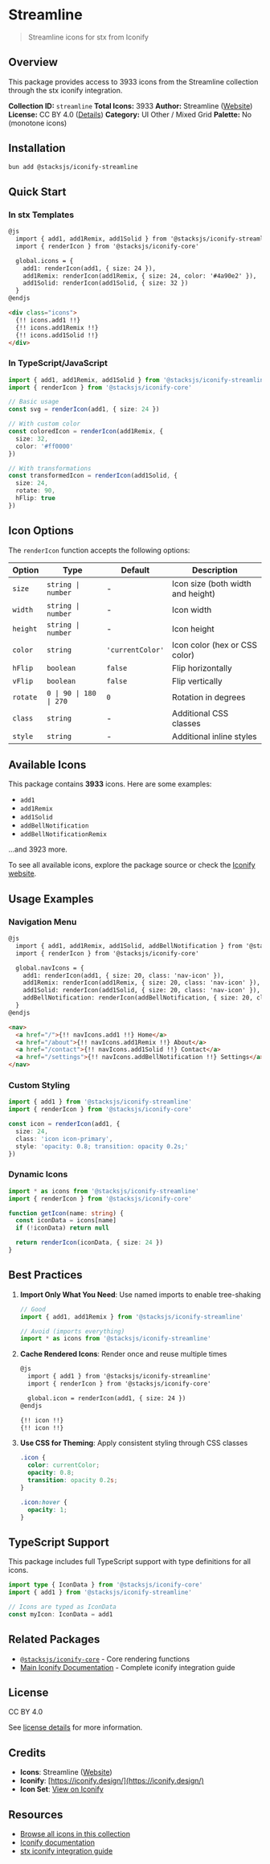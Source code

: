 # Streamline

> Streamline icons for stx from Iconify

## Overview

This package provides access to 3933 icons from the Streamline collection through the stx iconify integration.

**Collection ID:** `streamline`
**Total Icons:** 3933
**Author:** Streamline ([Website](https://github.com/webalys-hq/streamline-vectors))
**License:** CC BY 4.0 ([Details](https://creativecommons.org/licenses/by/4.0/))
**Category:** UI Other / Mixed Grid
**Palette:** No (monotone icons)

## Installation

```bash
bun add @stacksjs/iconify-streamline
```

## Quick Start

### In stx Templates

```html
@js
  import { add1, add1Remix, add1Solid } from '@stacksjs/iconify-streamline'
  import { renderIcon } from '@stacksjs/iconify-core'

  global.icons = {
    add1: renderIcon(add1, { size: 24 }),
    add1Remix: renderIcon(add1Remix, { size: 24, color: '#4a90e2' }),
    add1Solid: renderIcon(add1Solid, { size: 32 })
  }
@endjs

<div class="icons">
  {!! icons.add1 !!}
  {!! icons.add1Remix !!}
  {!! icons.add1Solid !!}
</div>
```

### In TypeScript/JavaScript

```typescript
import { add1, add1Remix, add1Solid } from '@stacksjs/iconify-streamline'
import { renderIcon } from '@stacksjs/iconify-core'

// Basic usage
const svg = renderIcon(add1, { size: 24 })

// With custom color
const coloredIcon = renderIcon(add1Remix, {
  size: 32,
  color: '#ff0000'
})

// With transformations
const transformedIcon = renderIcon(add1Solid, {
  size: 24,
  rotate: 90,
  hFlip: true
})
```

## Icon Options

The `renderIcon` function accepts the following options:

| Option | Type | Default | Description |
|--------|------|---------|-------------|
| `size` | `string \| number` | - | Icon size (both width and height) |
| `width` | `string \| number` | - | Icon width |
| `height` | `string \| number` | - | Icon height |
| `color` | `string` | `'currentColor'` | Icon color (hex or CSS color) |
| `hFlip` | `boolean` | `false` | Flip horizontally |
| `vFlip` | `boolean` | `false` | Flip vertically |
| `rotate` | `0 \| 90 \| 180 \| 270` | `0` | Rotation in degrees |
| `class` | `string` | - | Additional CSS classes |
| `style` | `string` | - | Additional inline styles |

## Available Icons

This package contains **3933** icons. Here are some examples:

- `add1`
- `add1Remix`
- `add1Solid`
- `addBellNotification`
- `addBellNotificationRemix`

...and 3923 more.

To see all available icons, explore the package source or check the [Iconify website](https://icon-sets.iconify.design/streamline/).

## Usage Examples

### Navigation Menu

```html
@js
  import { add1, add1Remix, add1Solid, addBellNotification } from '@stacksjs/iconify-streamline'
  import { renderIcon } from '@stacksjs/iconify-core'

  global.navIcons = {
    add1: renderIcon(add1, { size: 20, class: 'nav-icon' }),
    add1Remix: renderIcon(add1Remix, { size: 20, class: 'nav-icon' }),
    add1Solid: renderIcon(add1Solid, { size: 20, class: 'nav-icon' }),
    addBellNotification: renderIcon(addBellNotification, { size: 20, class: 'nav-icon' })
  }
@endjs

<nav>
  <a href="/">{!! navIcons.add1 !!} Home</a>
  <a href="/about">{!! navIcons.add1Remix !!} About</a>
  <a href="/contact">{!! navIcons.add1Solid !!} Contact</a>
  <a href="/settings">{!! navIcons.addBellNotification !!} Settings</a>
</nav>
```

### Custom Styling

```typescript
import { add1 } from '@stacksjs/iconify-streamline'
import { renderIcon } from '@stacksjs/iconify-core'

const icon = renderIcon(add1, {
  size: 24,
  class: 'icon icon-primary',
  style: 'opacity: 0.8; transition: opacity 0.2s;'
})
```

### Dynamic Icons

```typescript
import * as icons from '@stacksjs/iconify-streamline'
import { renderIcon } from '@stacksjs/iconify-core'

function getIcon(name: string) {
  const iconData = icons[name]
  if (!iconData) return null

  return renderIcon(iconData, { size: 24 })
}
```

## Best Practices

1. **Import Only What You Need**: Use named imports to enable tree-shaking
   ```typescript
   // Good
   import { add1, add1Remix } from '@stacksjs/iconify-streamline'

   // Avoid (imports everything)
   import * as icons from '@stacksjs/iconify-streamline'
   ```

2. **Cache Rendered Icons**: Render once and reuse multiple times
   ```html
   @js
     import { add1 } from '@stacksjs/iconify-streamline'
     import { renderIcon } from '@stacksjs/iconify-core'

     global.icon = renderIcon(add1, { size: 24 })
   @endjs

   {!! icon !!}
   {!! icon !!}
   ```

3. **Use CSS for Theming**: Apply consistent styling through CSS classes
   ```css
   .icon {
     color: currentColor;
     opacity: 0.8;
     transition: opacity 0.2s;
   }

   .icon:hover {
     opacity: 1;
   }
   ```

## TypeScript Support

This package includes full TypeScript support with type definitions for all icons.

```typescript
import type { IconData } from '@stacksjs/iconify-core'
import { add1 } from '@stacksjs/iconify-streamline'

// Icons are typed as IconData
const myIcon: IconData = add1
```

## Related Packages

- [`@stacksjs/iconify-core`](../iconify-core) - Core rendering functions
- [Main Iconify Documentation](../../docs/iconify.md) - Complete iconify integration guide

## License

CC BY 4.0

See [license details](https://creativecommons.org/licenses/by/4.0/) for more information.

## Credits

- **Icons**: Streamline ([Website](https://github.com/webalys-hq/streamline-vectors))
- **Iconify**: [https://iconify.design/](https://iconify.design/)
- **Icon Set**: [View on Iconify](https://icon-sets.iconify.design/streamline/)

## Resources

- [Browse all icons in this collection](https://icon-sets.iconify.design/streamline/)
- [Iconify documentation](https://iconify.design/docs/)
- [stx iconify integration guide](../../docs/iconify.md)

